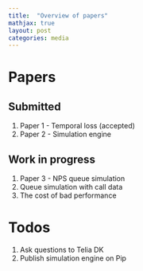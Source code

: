 ```yaml
---
title:  "Overview of papers"
mathjax: true
layout: post
categories: media
---
```


# Papers

## Submitted
1. Paper 1 - Temporal loss (accepted)
2. Paper 2 - Simulation engine

## Work in progress
1. Paper 3 - NPS queue simulation
2. Queue simulation with call data
3. The cost of bad performance

# Todos
1. Ask questions to Telia DK
2. Publish simulation engine on Pip
